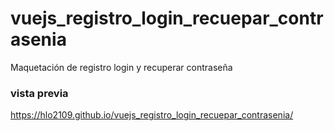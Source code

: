 # vuejs_registro_login_recuepar_contrasenia
Maquetación de registro login y recuperar contraseña

### vista previa
https://hlo2109.github.io/vuejs_registro_login_recuepar_contrasenia/
